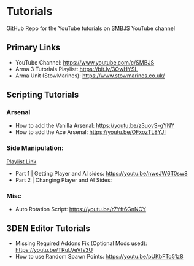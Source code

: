 # Tutorials
GitHub Repo for the YouTube tutorials on [SMBJS](https://www.youtube.com/c/SMBJS) YouTube channel

## Primary Links
- YouTube Channel: https://www.youtube.com/c/SMBJS  
- Arma 3 Tutorials Playlist: https://bit.ly/3OwHYSL
- Arma Unit (StowMarines): https://www.stowmarines.co.uk/

## Scripting Tutorials
### Arsenal
- How to add the Vanilla Arsenal: https://youtu.be/z3uovS-gYNY  
- How to add the Ace Arsenal: https://youtu.be/OFxozTL8YJI

### Side Manipulation:
[Playlist Link](https://bit.ly/3NjTZK6)
- Part 1 | Getting Player and AI sides: https://youtu.be/nweJW6T0sw8
- Part 2 | Changing Player and AI Sides: 

### Misc
- Auto Rotation Script: https://youtu.be/r7Yft6GnNCY

## 3DEN Editor Tutorials
- Missing Required Addons Fix (Optional Mods used): https://youtu.be/TRuLVeVfs3U
- How to use Random Spawn Points: https://youtu.be/pUKbFTo51z8
